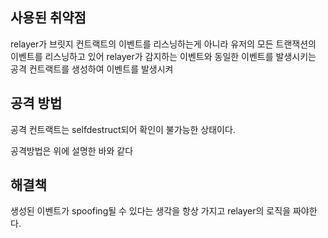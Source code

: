 ## 사용된 취약점
relayer가 브릿지 컨트랙트의 이벤트를 리스닝하는게 아니라
유저의 모든 트랜잭션의 이벤트를 리스닝하고 있어
relayer가 감지하는 이벤트와 동일한 이벤트를 발생시키는 공격 컨트랙트를 생성하여 이벤트를 발생시켜

## 공격 방법
공격 컨트랙트는 selfdestruct되어 확인이 불가능한 상태이다.

공격방법은 위에 설명한 바와 같다


## 해결책
생성된 이벤트가 spoofing될 수 있다는 생각을 항상 가지고 relayer의 로직을 짜야한다.
